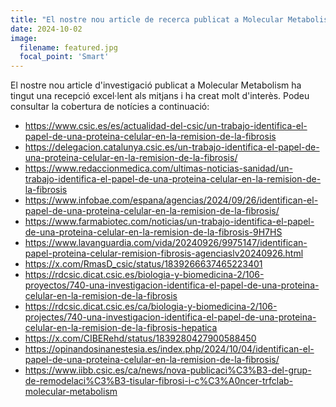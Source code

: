 ```yaml
---
title: "El nostre nou article de recerca publicat a Molecular Metabolism apareix als mitjans de comunicació"
date: 2024-10-02
image:
  filename: featured.jpg
  focal_point: 'Smart'
---
```


El nostre nou article d'investigació publicat a Molecular Metabolism ha tingut
una recepció excel·lent als mitjans i ha creat molt d'interès. Podeu consultar
la cobertura de notícies a continuació:

* https://www.csic.es/es/actualidad-del-csic/un-trabajo-identifica-el-papel-de-una-proteina-celular-en-la-remision-de-la-fibrosis
* https://delegacion.catalunya.csic.es/un-trabajo-identifica-el-papel-de-una-proteina-celular-en-la-remision-de-la-fibrosis/
* https://www.redaccionmedica.com/ultimas-noticias-sanidad/un-trabajo-identifica-el-papel-de-una-proteina-celular-en-la-remision-de-la-fibrosis
* https://www.infobae.com/espana/agencias/2024/09/26/identifican-el-papel-de-una-proteina-celular-en-la-remision-de-la-fibrosis/
* https://www.farmabiotec.com/noticias/un-trabajo-identifica-el-papel-de-una-proteina-celular-en-la-remision-de-la-fibrosis-9H7HS
* https://www.lavanguardia.com/vida/20240926/9975147/identifican-papel-proteina-celular-remision-fibrosis-agenciaslv20240926.html
* https://x.com/RmasD_csic/status/1839266637465223401
* https://rdcsic.dicat.csic.es/biologia-y-biomedicina-2/106-proyectos/740-una-investigacion-identifica-el-papel-de-una-proteina-celular-en-la-remision-de-la-fibrosis
* https://rdcsic.dicat.csic.es/ca/biologia-y-biomedicina-2/106-projectes/740-una-investigacion-identifica-el-papel-de-una-proteina-celular-en-la-remision-de-la-fibrosis-hepatica
* https://x.com/CIBERehd/status/1839280427900588450
* https://opinandosinanestesia.es/index.php/2024/10/04/identifican-el-papel-de-una-proteina-celular-en-la-remision-de-la-fibrosis/
* https://www.iibb.csic.es/ca/news/nova-publicaci%C3%B3-del-grup-de-remodelaci%C3%B3-tisular-fibrosi-i-c%C3%A0ncer-trfclab-molecular-metabolism
